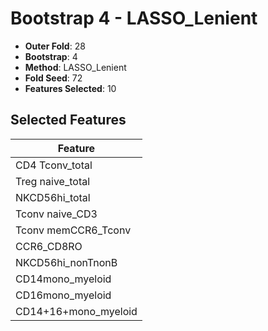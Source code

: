 # Bootstrap 4 - LASSO_Lenient

- **Outer Fold**: 28
- **Bootstrap**: 4
- **Method**: LASSO_Lenient
- **Fold Seed**: 72
- **Features Selected**: 10

## Selected Features

| Feature |
|---------|
| CD4 Tconv_total |
| Treg naive_total |
| NKCD56hi_total |
| Tconv naive_CD3 |
| Tconv memCCR6_Tconv |
| CCR6_CD8RO |
| NKCD56hi_nonTnonB |
| CD14mono_myeloid |
| CD16mono_myeloid |
| CD14+16+mono_myeloid |

